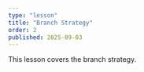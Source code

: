 ```yaml
---
type: "lesson"
title: "Branch Strategy"
order: 2
published: 2025-09-03
---
```


This lesson covers the branch strategy.
